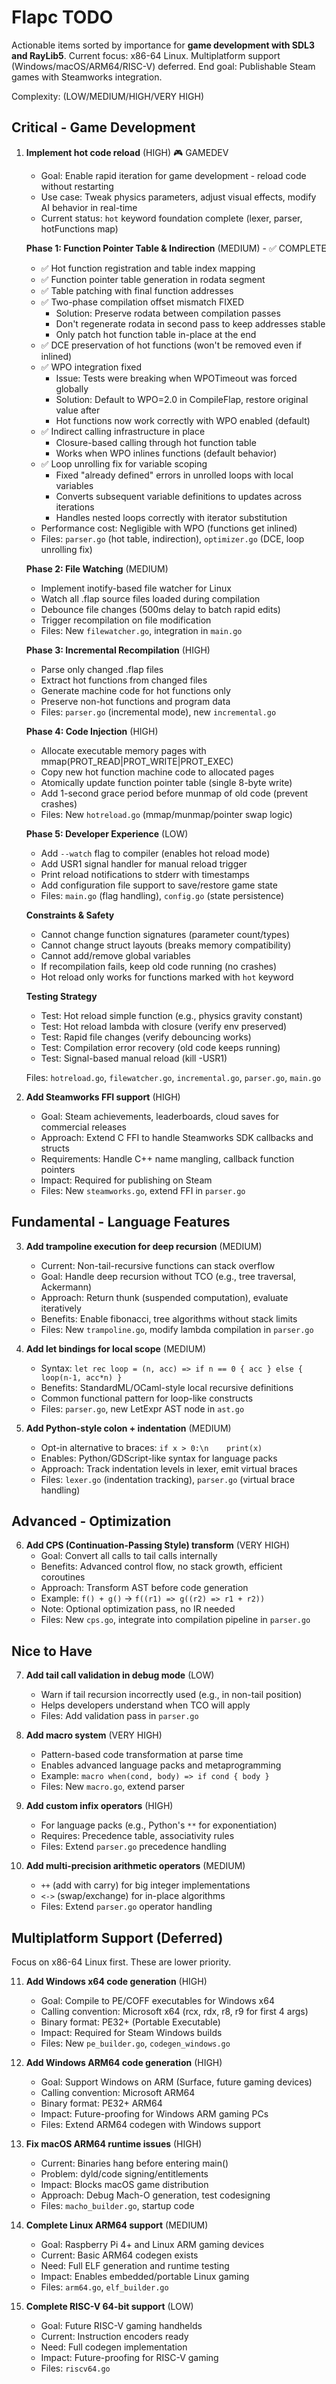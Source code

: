 # Flapc TODO

Actionable items sorted by importance for **game development with SDL3 and RayLib5**.
Current focus: x86-64 Linux. Multiplatform support (Windows/macOS/ARM64/RISC-V) deferred.
End goal: Publishable Steam games with Steamworks integration.

Complexity: (LOW/MEDIUM/HIGH/VERY HIGH)

## Critical - Game Development

1. **Implement hot code reload** (HIGH) 🎮 GAMEDEV
   - Goal: Enable rapid iteration for game development - reload code without restarting
   - Use case: Tweak physics parameters, adjust visual effects, modify AI behavior in real-time
   - Current status: `hot` keyword foundation complete (lexer, parser, hotFunctions map)

   **Phase 1: Function Pointer Table & Indirection** (MEDIUM) - ✅ COMPLETE
   - ✅ Hot function registration and table index mapping
   - ✅ Function pointer table generation in rodata segment
   - ✅ Table patching with final function addresses
   - ✅ Two-phase compilation offset mismatch FIXED
     * Solution: Preserve rodata between compilation passes
     * Don't regenerate rodata in second pass to keep addresses stable
     * Only patch hot function table in-place at the end
   - ✅ DCE preservation of hot functions (won't be removed even if inlined)
   - ✅ WPO integration fixed
     * Issue: Tests were breaking when WPOTimeout was forced globally
     * Solution: Default to WPO=2.0 in CompileFlap, restore original value after
     * Hot functions now work correctly with WPO enabled (default)
   - ✅ Indirect calling infrastructure in place
     * Closure-based calling through hot function table
     * Works when WPO inlines functions (default behavior)
   - ✅ Loop unrolling fix for variable scoping
     * Fixed "already defined" errors in unrolled loops with local variables
     * Converts subsequent variable definitions to updates across iterations
     * Handles nested loops correctly with iterator substitution
   - Performance cost: Negligible with WPO (functions get inlined)
   - Files: `parser.go` (hot table, indirection), `optimizer.go` (DCE, loop unrolling fix)

   **Phase 2: File Watching** (MEDIUM)
   - Implement inotify-based file watcher for Linux
   - Watch all .flap source files loaded during compilation
   - Debounce file changes (500ms delay to batch rapid edits)
   - Trigger recompilation on file modification
   - Files: New `filewatcher.go`, integration in `main.go`

   **Phase 3: Incremental Recompilation** (HIGH)
   - Parse only changed .flap files
   - Extract hot functions from changed files
   - Generate machine code for hot functions only
   - Preserve non-hot functions and program data
   - Files: `parser.go` (incremental mode), new `incremental.go`

   **Phase 4: Code Injection** (HIGH)
   - Allocate executable memory pages with mmap(PROT_READ|PROT_WRITE|PROT_EXEC)
   - Copy new hot function machine code to allocated pages
   - Atomically update function pointer table (single 8-byte write)
   - Add 1-second grace period before munmap of old code (prevent crashes)
   - Files: New `hotreload.go` (mmap/munmap/pointer swap logic)

   **Phase 5: Developer Experience** (LOW)
   - Add `--watch` flag to compiler (enables hot reload mode)
   - Add USR1 signal handler for manual reload trigger
   - Print reload notifications to stderr with timestamps
   - Add configuration file support to save/restore game state
   - Files: `main.go` (flag handling), `config.go` (state persistence)

   **Constraints & Safety**
   - Cannot change function signatures (parameter count/types)
   - Cannot change struct layouts (breaks memory compatibility)
   - Cannot add/remove global variables
   - If recompilation fails, keep old code running (no crashes)
   - Hot reload only works for functions marked with `hot` keyword

   **Testing Strategy**
   - Test: Hot reload simple function (e.g., physics gravity constant)
   - Test: Hot reload lambda with closure (verify env preserved)
   - Test: Rapid file changes (verify debouncing works)
   - Test: Compilation error recovery (old code keeps running)
   - Test: Signal-based manual reload (kill -USR1)

   Files: `hotreload.go`, `filewatcher.go`, `incremental.go`, `parser.go`, `main.go`

2. **Add Steamworks FFI support** (HIGH)
   - Goal: Steam achievements, leaderboards, cloud saves for commercial releases
   - Approach: Extend C FFI to handle Steamworks SDK callbacks and structs
   - Requirements: Handle C++ name mangling, callback function pointers
   - Impact: Required for publishing on Steam
   - Files: New `steamworks.go`, extend FFI in `parser.go`

## Fundamental - Language Features

3. **Add trampoline execution for deep recursion** (MEDIUM)
   - Current: Non-tail-recursive functions can stack overflow
   - Goal: Handle deep recursion without TCO (e.g., tree traversal, Ackermann)
   - Approach: Return thunk (suspended computation), evaluate iteratively
   - Benefits: Enable fibonacci, tree algorithms without stack limits
   - Files: New `trampoline.go`, modify lambda compilation in `parser.go`

4. **Add let bindings for local scope** (MEDIUM)
   - Syntax: `let rec loop = (n, acc) => if n == 0 { acc } else { loop(n-1, acc*n) }`
   - Benefits: StandardML/OCaml-style local recursive definitions
   - Common functional pattern for loop-like constructs
   - Files: `parser.go`, new LetExpr AST node in `ast.go`

5. **Add Python-style colon + indentation** (MEDIUM)
   - Opt-in alternative to braces: `if x > 0:\n    print(x)`
   - Enables: Python/GDScript-like syntax for language packs
   - Approach: Track indentation levels in lexer, emit virtual braces
   - Files: `lexer.go` (indentation tracking), `parser.go` (virtual brace handling)

## Advanced - Optimization

6. **Add CPS (Continuation-Passing Style) transform** (VERY HIGH)
   - Goal: Convert all calls to tail calls internally
   - Benefits: Advanced control flow, no stack growth, efficient coroutines
   - Approach: Transform AST before code generation
   - Example: `f() + g()` → `f((r1) => g((r2) => r1 + r2))`
   - Note: Optional optimization pass, no IR needed
   - Files: New `cps.go`, integrate into compilation pipeline in `parser.go`

## Nice to Have

7. **Add tail call validation in debug mode** (LOW)
   - Warn if tail recursion incorrectly used (e.g., in non-tail position)
   - Helps developers understand when TCO will apply
   - Files: Add validation pass in `parser.go`

8. **Add macro system** (VERY HIGH)
   - Pattern-based code transformation at parse time
   - Enables advanced language packs and metaprogramming
   - Example: `macro when(cond, body) => if cond { body }`
   - Files: New `macro.go`, extend parser

9. **Add custom infix operators** (HIGH)
   - For language packs (e.g., Python's `**` for exponentiation)
   - Requires: Precedence table, associativity rules
   - Files: Extend `parser.go` precedence handling

10. **Add multi-precision arithmetic operators** (MEDIUM)
    - `++` (add with carry) for big integer implementations
    - `<->` (swap/exchange) for in-place algorithms
    - Files: Extend `parser.go` operator handling

## Multiplatform Support (Deferred)

Focus on x86-64 Linux first. These are lower priority.

11. **Add Windows x64 code generation** (HIGH)
    - Goal: Compile to PE/COFF executables for Windows x64
    - Calling convention: Microsoft x64 (rcx, rdx, r8, r9 for first 4 args)
    - Binary format: PE32+ (Portable Executable)
    - Impact: Required for Steam Windows builds
    - Files: New `pe_builder.go`, `codegen_windows.go`

12. **Add Windows ARM64 code generation** (HIGH)
    - Goal: Support Windows on ARM (Surface, future gaming devices)
    - Calling convention: Microsoft ARM64
    - Binary format: PE32+ ARM64
    - Impact: Future-proofing for Windows ARM gaming PCs
    - Files: Extend ARM64 codegen with Windows support

13. **Fix macOS ARM64 runtime issues** (HIGH)
    - Current: Binaries hang before entering main()
    - Problem: dyld/code signing/entitlements
    - Impact: Blocks macOS game distribution
    - Approach: Debug Mach-O generation, test codesigning
    - Files: `macho_builder.go`, startup code

14. **Complete Linux ARM64 support** (MEDIUM)
    - Goal: Raspberry Pi 4+ and Linux ARM gaming devices
    - Current: Basic ARM64 codegen exists
    - Need: Full ELF generation and runtime testing
    - Impact: Enables embedded/portable Linux gaming
    - Files: `arm64.go`, `elf_builder.go`

15. **Complete RISC-V 64-bit support** (LOW)
    - Goal: Future RISC-V gaming handhelds
    - Current: Instruction encoders ready
    - Need: Full codegen implementation
    - Impact: Future-proofing for RISC-V gaming
    - Files: `riscv64.go`
